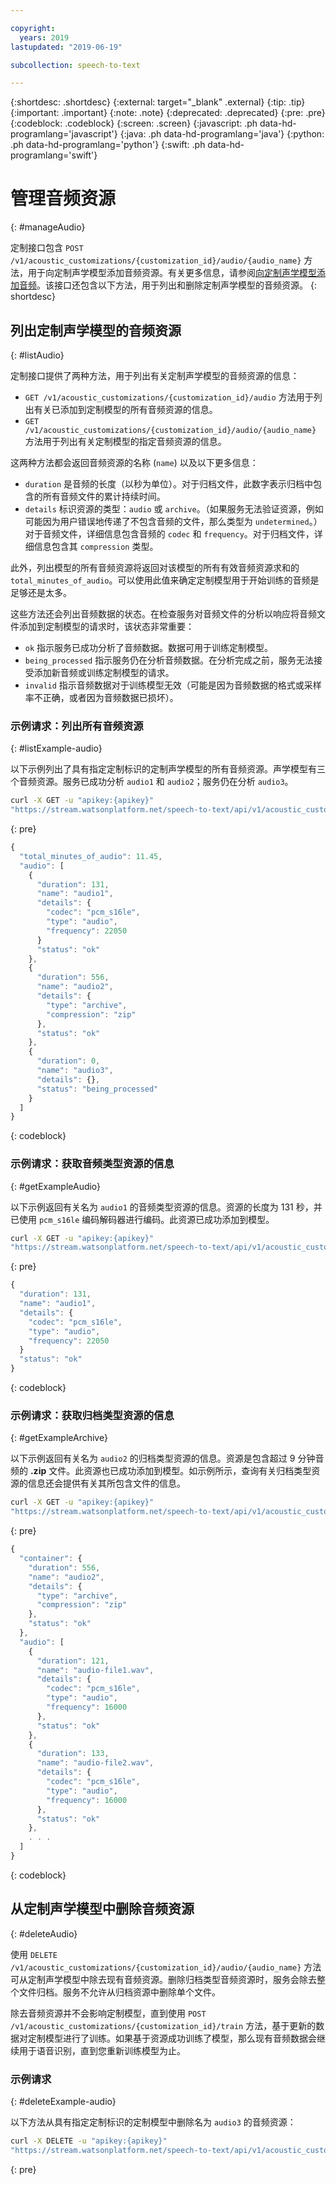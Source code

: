```yaml
---

copyright:
  years: 2019
lastupdated: "2019-06-19"

subcollection: speech-to-text

---
```


{:shortdesc: .shortdesc}
{:external: target="_blank" .external}
{:tip: .tip}
{:important: .important}
{:note: .note}
{:deprecated: .deprecated}
{:pre: .pre}
{:codeblock: .codeblock}
{:screen: .screen}
{:javascript: .ph data-hd-programlang='javascript'}
{:java: .ph data-hd-programlang='java'}
{:python: .ph data-hd-programlang='python'}
{:swift: .ph data-hd-programlang='swift'}

# 管理音频资源
{: #manageAudio}

定制接口包含 `POST /v1/acoustic_customizations/{customization_id}/audio/{audio_name}` 方法，用于向定制声学模型添加音频资源。有关更多信息，请参阅[向定制声学模型添加音频](/docs/services/speech-to-text?topic=speech-to-text-acoustic#addAudio)。该接口还包含以下方法，用于列出和删除定制声学模型的音频资源。
{: shortdesc}

## 列出定制声学模型的音频资源
{: #listAudio}

定制接口提供了两种方法，用于列出有关定制声学模型的音频资源的信息：

-   `GET /v1/acoustic_customizations/{customization_id}/audio` 方法用于列出有关已添加到定制模型的所有音频资源的信息。
-   `GET /v1/acoustic_customizations/{customization_id}/audio/{audio_name}` 方法用于列出有关定制模型的指定音频资源的信息。

这两种方法都会返回音频资源的名称 (`name`) 以及以下更多信息：

-   `duration` 是音频的长度（以秒为单位）。对于归档文件，此数字表示归档中包含的所有音频文件的累计持续时间。
-   `details` 标识资源的类型：`audio` 或 `archive`。（如果服务无法验证资源，例如可能因为用户错误地传递了不包含音频的文件，那么类型为 `undetermined`。）对于音频文件，详细信息包含音频的 `codec` 和 `frequency`。对于归档文件，详细信息包含其 `compression` 类型。

此外，列出模型的所有音频资源将返回对该模型的所有有效音频资源求和的 `total_minutes_of_audio`。可以使用此值来确定定制模型用于开始训练的音频是足够还是太多。

这些方法还会列出音频数据的状态。在检查服务对音频文件的分析以响应将音频文件添加到定制模型的请求时，该状态非常重要：

-   `ok` 指示服务已成功分析了音频数据。数据可用于训练定制模型。
-   `being_processed` 指示服务仍在分析音频数据。在分析完成之前，服务无法接受添加新音频或训练定制模型的请求。
-   `invalid` 指示音频数据对于训练模型无效（可能是因为音频数据的格式或采样率不正确，或者因为音频数据已损坏）。

### 示例请求：列出所有音频资源
{: #listExample-audio}

以下示例列出了具有指定定制标识的定制声学模型的所有音频资源。声学模型有三个音频资源。服务已成功分析 `audio1` 和 `audio2`；服务仍在分析 `audio3`。

```bash
curl -X GET -u "apikey:{apikey}"
"https://stream.watsonplatform.net/speech-to-text/api/v1/acoustic_customizations/{customization_id}/audio"
```
{: pre}

```javascript
{
  "total_minutes_of_audio": 11.45,
  "audio": [
    {
      "duration": 131,
      "name": "audio1",
      "details": {
        "codec": "pcm_s16le",
        "type": "audio",
        "frequency": 22050
      }
      "status": "ok"
    },
    {
      "duration": 556,
      "name": "audio2",
      "details": {
        "type": "archive",
        "compression": "zip"
      },
      "status": "ok"
    },
    {
      "duration": 0,
      "name": "audio3",
      "details": {},
      "status": "being_processed"
    }
  ]
}
```
{: codeblock}

### 示例请求：获取音频类型资源的信息
{: #getExampleAudio}

以下示例返回有关名为 `audio1` 的音频类型资源的信息。资源的长度为 131 秒，并已使用 `pcm_s16le` 编码解码器进行编码。此资源已成功添加到模型。

```bash
curl -X GET -u "apikey:{apikey}"
"https://stream.watsonplatform.net/speech-to-text/api/v1/acoustic_customizations/{customization_id}/audio/audio1"
```
{: pre}

```javascript
{
  "duration": 131,
  "name": "audio1",
  "details": {
    "codec": "pcm_s16le",
    "type": "audio",
    "frequency": 22050
  }
  "status": "ok"
}
```
{: codeblock}

### 示例请求：获取归档类型资源的信息
{: #getExampleArchive}

以下示例返回有关名为 `audio2` 的归档类型资源的信息。资源是包含超过 9 分钟音频的 **.zip** 文件。此资源也已成功添加到模型。如示例所示，查询有关归档类型资源的信息还会提供有关其所包含文件的信息。

```bash
curl -X GET -u "apikey:{apikey}"
"https://stream.watsonplatform.net/speech-to-text/api/v1/acoustic_customizations/{customization_id}/audio/audio2"
```
{: pre}

```javascript
{
  "container": {
    "duration": 556,
    "name": "audio2",
    "details": {
      "type": "archive",
      "compression": "zip"
    },
    "status": "ok"
  },
  "audio": [
    {
      "duration": 121,
      "name": "audio-file1.wav",
      "details": {
        "codec": "pcm_s16le",
        "type": "audio",
        "frequency": 16000
      },
      "status": "ok"
    },
    {
      "duration": 133,
      "name": "audio-file2.wav",
      "details": {
        "codec": "pcm_s16le",
        "type": "audio",
        "frequency": 16000
      },
      "status": "ok"
    },
    . . .
  ]
}
```
{: codeblock}

## 从定制声学模型中删除音频资源
{: #deleteAudio}

使用 `DELETE /v1/acoustic_customizations/{customization_id}/audio/{audio_name}` 方法可从定制声学模型中除去现有音频资源。删除归档类型音频资源时，服务会除去整个文件归档。服务不允许从归档资源中删除单个文件。

除去音频资源并不会影响定制模型，直到使用 `POST /v1/acoustic_customizations/{customization_id}/train` 方法，基于更新的数据对定制模型进行了训练。如果基于资源成功训练了模型，那么现有音频数据会继续用于语音识别，直到您重新训练模型为止。

### 示例请求
{: #deleteExample-audio}

以下方法从具有指定定制标识的定制模型中删除名为 `audio3` 的音频资源：

```bash
curl -X DELETE -u "apikey:{apikey}"
"https://stream.watsonplatform.net/speech-to-text/api/v1/acoustic_customizations/{customization_id}/audio/audio3"
```
{: pre}

